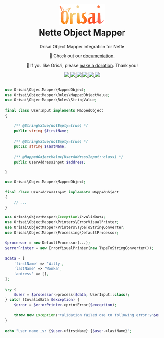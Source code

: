 <h1 align="center">
	<img src="https://github.com/orisai/.github/blob/main/images/repo_title.png?raw=true" alt="Orisai"/>
	<br/>
	Nette Object Mapper
</h1>

<p align="center">
    Orisai Object Mapper integration for Nette
</p>

<p align="center">
	📄 Check out our <a href="docs/README.md">documentation</a>.
</p>

<p align="center">
	💸 If you like Orisai, please <a href="https://orisai.dev/sponsor">make a donation</a>. Thank you!
</p>

<p align="center">
	<a href="https://github.com/orisai/nette-object-mapper/actions?query=workflow%3ACI">
		<img src="https://github.com/orisai/nette-object-mapper/workflows/CI/badge.svg">
	</a>
	<a href="https://coveralls.io/r/orisai/nette-object-mapper">
		<img src="https://badgen.net/coveralls/c/github/orisai/nette-object-mapper/v1.x?cache=300">
	</a>
	<a href="https://dashboard.stryker-mutator.io/reports/github.com/orisai/nette-object-mapper/v1.x">
		<img src="https://badge.stryker-mutator.io/github.com/orisai/nette-object-mapper/v1.x">
	</a>
	<a href="https://packagist.org/packages/orisai/nette-object-mapper">
		<img src="https://badgen.net/packagist/dt/orisai/nette-object-mapper?cache=3600">
	</a>
	<a href="https://packagist.org/packages/orisai/nette-object-mapper">
		<img src="https://badgen.net/packagist/v/orisai/nette-object-mapper?cache=3600">
	</a>
	<a href="https://choosealicense.com/licenses/mpl-2.0/">
		<img src="https://badgen.net/badge/license/MPL-2.0/blue?cache=3600">
	</a>
<p>

##

```php
use Orisai\ObjectMapper\MappedObject;
use Orisai\ObjectMapper\Rules\MappedObjectValue;
use Orisai\ObjectMapper\Rules\StringValue;

final class UserInput implements MappedObject
{

	/** @StringValue(notEmpty=true) */
	public string $firstName;

	/** @StringValue(notEmpty=true) */
	public string $lastName;

	/** @MappedObjectValue(UserAddressInput::class) */
	public UserAddressInput $address;

}
```

```php
use Orisai\ObjectMapper\MappedObject;

final class UserAddressInput implements MappedObject
{
	// ...
}
```

```php
use Orisai\ObjectMapper\Exception\InvalidData;
use Orisai\ObjectMapper\Printers\ErrorVisualPrinter;
use Orisai\ObjectMapper\Printers\TypeToStringConverter;
use Orisai\ObjectMapper\Processing\DefaultProcessor;

$processor = new DefaultProcessor(...);
$errorPrinter = new ErrorVisualPrinter(new TypeToStringConverter());

$data = [
	'firstName' => 'Willy',
	'lastName' => 'Wonka',
	'address' => [],
];

try {
	$user = $processor->process($data, UserInput::class);
} catch (InvalidData $exception) {
	$error = $errorPrinter->printError($exception);

	throw new Exception("Validation failed due to following error:\n$error");
}

echo "User name is: {$user->firstName} {$user->lastName}";
```
